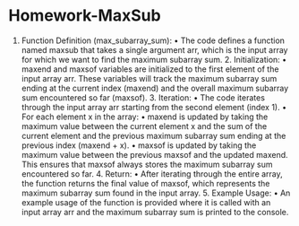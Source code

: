 # Homework-MaxSub
1.	Function Definition (max_subarray_sum):
	•	The code defines a function named maxsub that takes a single argument arr, which is the input array for which we want to find the maximum subarray sum.
	2.	Initialization:
	•	maxend and maxsof variables are initialized to the first element of the input array arr. These variables will track the maximum subarray sum ending at the current index (maxend) and the overall maximum subarray sum encountered so far (maxsof).
	3.	Iteration:
	•	The code iterates through the input array arr starting from the second element (index 1).
	•	For each element x in the array:
	•	maxend is updated by taking the maximum value between the current element x and the sum of the current element and the previous maximum subarray sum ending at the previous index (maxend + x).
	•	maxsof is updated by taking the maximum value between the previous maxsof and the updated maxend. This ensures that maxsof always stores the maximum subarray sum encountered so far.
	4.	Return:
	•	After iterating through the entire array, the function returns the final value of maxsof, which represents the maximum subarray sum found in the input array.
	5.	Example Usage:
	•	An example usage of the function is provided where it is called with an input array arr and the maximum subarray sum is printed to the console.
